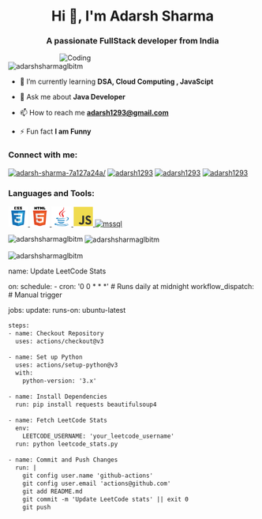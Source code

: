 <h1 align="center">Hi 👋, I'm Adarsh Sharma</h1>
<h3 align="center">A passionate FullStack developer from India</h3>
<p><img align="right" alt="Coding" width="400" src="https://i.giphy.com/media/qgQUggAC3Pfv687qPC/giphy.webp" alt="adarshsharmaglbitm" /></p>

<p align="left"> <img src="https://komarev.com/ghpvc/?username=adarshsharmaglbitm&label=Profile%20views&color=0e75b6&style=flat" alt="adarshsharmaglbitm" /> </p>

- 🌱 I’m currently learning **DSA, Cloud Computing , JavaScipt**

- 💬 Ask me about **Java Developer**

- 📫 How to reach me **adarsh1293@gmail.com**

- ⚡ Fun fact **I am Funny**

<h3 align="left">Connect with me:</h3>
<p align="left">
<a href="https://www.linkedin.com/in/adarsh-sharma-7a127a24a/" target="blank"><img align="center" src="https://raw.githubusercontent.com/rahuldkjain/github-profile-readme-generator/master/src/images/icons/Social/linked-in-alt.svg" alt="adarsh-sharma-7a127a24a/" height="30" width="40" /></a>
<a href="https://www.codechef.com/users/adarsh1293/" target="blank"><img align="center" src="https://cdn.jsdelivr.net/npm/simple-icons@3.1.0/icons/codechef.svg" alt="adarsh1293" height="30" width="40" /></a>
<a href="https://leetcode.com/adarsh1293/" target="blank"><img align="center" src="https://raw.githubusercontent.com/rahuldkjain/github-profile-readme-generator/master/src/images/icons/Social/hackerrank.svg" alt="adarsh1293" height="30" width="40" /></a>
<a href="https://www.leetcode.com/adarsh1293/" target="blank"><img align="center" src="https://raw.githubusercontent.com/rahuldkjain/github-profile-readme-generator/master/src/images/icons/Social/leet-code.svg" alt="adarsh1293" height="30" width="40" /></a>
</p>

<h3 align="left">Languages and Tools:</h3>
<p align="left"> <a href="https://www.w3schools.com/css/" target="_blank" rel="noreferrer"> <img src="https://raw.githubusercontent.com/devicons/devicon/master/icons/css3/css3-original-wordmark.svg" alt="css3" width="40" height="40"/> </a> <a href="https://www.w3.org/html/" target="_blank" rel="noreferrer"> <img src="https://raw.githubusercontent.com/devicons/devicon/master/icons/html5/html5-original-wordmark.svg" alt="html5" width="40" height="40"/> </a> <a href="https://www.java.com" target="_blank" rel="noreferrer"> <img src="https://raw.githubusercontent.com/devicons/devicon/master/icons/java/java-original.svg" alt="java" width="40" height="40"/> </a> <a href="https://developer.mozilla.org/en-US/docs/Web/JavaScript" target="_blank" rel="noreferrer"> <img src="https://raw.githubusercontent.com/devicons/devicon/master/icons/javascript/javascript-original.svg" alt="javascript" width="40" height="40"/> </a> <a href="https://www.microsoft.com/en-us/sql-server" target="_blank" rel="noreferrer"> <img src="https://www.svgrepo.com/show/303229/microsoft-sql-server-logo.svg" alt="mssql" width="40" height="40"/> </a> </p>

<p><img align="left" src="https://github-readme-stats.vercel.app/api/top-langs?username=adarshsharmaglbitm&show_icons=true&locale=en&layout=compact" alt="adarshsharmaglbitm" /></p>

<p>&nbsp;<img align="center" src="https://github-readme-stats.vercel.app/api?username=adarshsharmaglbitm&show_icons=true&locale=en" alt="adarshsharmaglbitm" /></p>

<p><img align="center" src="https://github-readme-streak-stats.herokuapp.com/?user=adarshsharmaglbitm&" alt="adarshsharmaglbitm" /></p>
name: Update LeetCode Stats

on:
  schedule:
    - cron: '0 0 * * *'  # Runs daily at midnight
  workflow_dispatch:  # Manual trigger

jobs:
  update:
    runs-on: ubuntu-latest

    steps:
    - name: Checkout Repository
      uses: actions/checkout@v3

    - name: Set up Python
      uses: actions/setup-python@v3
      with:
        python-version: '3.x'

    - name: Install Dependencies
      run: pip install requests beautifulsoup4

    - name: Fetch LeetCode Stats
      env:
        LEETCODE_USERNAME: 'your_leetcode_username'
      run: python leetcode_stats.py

    - name: Commit and Push Changes
      run: |
        git config user.name 'github-actions'
        git config user.email 'actions@github.com'
        git add README.md
        git commit -m 'Update LeetCode stats' || exit 0
        git push
